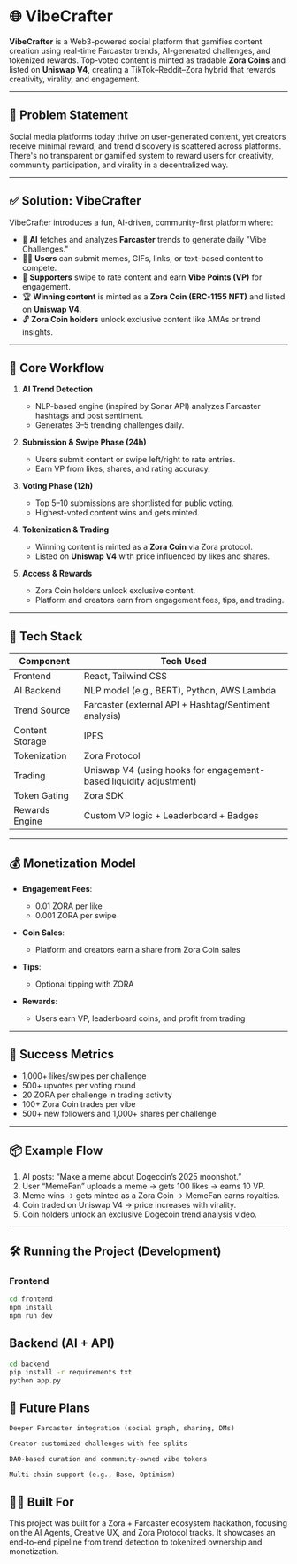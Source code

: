 # 🌐 VibeCrafter

**VibeCrafter** is a Web3-powered social platform that gamifies content creation using real-time Farcaster trends, AI-generated challenges, and tokenized rewards. Top-voted content is minted as tradable **Zora Coins** and listed on **Uniswap V4**, creating a TikTok–Reddit–Zora hybrid that rewards creativity, virality, and engagement.

---

## 🚩 Problem Statement

Social media platforms today thrive on user-generated content, yet creators receive minimal reward, and trend discovery is scattered across platforms. There's no transparent or gamified system to reward users for creativity, community participation, and virality in a decentralized way.

---

## ✅ Solution: VibeCrafter

VibeCrafter introduces a fun, AI-driven, community-first platform where:
- 🧠 **AI** fetches and analyzes **Farcaster** trends to generate daily "Vibe Challenges."
- 🧑‍🎨 **Users** can submit memes, GIFs, links, or text-based content to compete.
- 💬 **Supporters** swipe to rate content and earn **Vibe Points (VP)** for engagement.
- 🏆 **Winning content** is minted as a **Zora Coin (ERC-1155 NFT)** and listed on **Uniswap V4**.
- 🔓 **Zora Coin holders** unlock exclusive content like AMAs or trend insights.

---

## 🔁 Core Workflow

1. **AI Trend Detection**  
   - NLP-based engine (inspired by Sonar API) analyzes Farcaster hashtags and post sentiment.  
   - Generates 3–5 trending challenges daily.

2. **Submission & Swipe Phase (24h)**  
   - Users submit content or swipe left/right to rate entries.  
   - Earn VP from likes, shares, and rating accuracy.

3. **Voting Phase (12h)**  
   - Top 5–10 submissions are shortlisted for public voting.  
   - Highest-voted content wins and gets minted.

4. **Tokenization & Trading**  
   - Winning content is minted as a **Zora Coin** via Zora protocol.  
   - Listed on **Uniswap V4** with price influenced by likes and shares.

5. **Access & Rewards**  
   - Zora Coin holders unlock exclusive content.  
   - Platform and creators earn from engagement fees, tips, and trading.

---

## 🧱 Tech Stack

| Component        | Tech Used                                                                 |
|------------------|---------------------------------------------------------------------------|
| Frontend         | React, Tailwind CSS                                                       |
| AI Backend       | NLP model (e.g., BERT), Python, AWS Lambda                                |
| Trend Source     | Farcaster (external API + Hashtag/Sentiment analysis)                     |
| Content Storage  | IPFS                                                                      |
| Tokenization     | Zora Protocol                                                             |
| Trading          | Uniswap V4 (using hooks for engagement-based liquidity adjustment)        |
| Token Gating     | Zora SDK                                                                  |
| Rewards Engine   | Custom VP logic + Leaderboard + Badges                                    |

---

## 💰 Monetization Model

- **Engagement Fees**:  
  - 0.01 ZORA per like  
  - 0.001 ZORA per swipe  

- **Coin Sales**:  
  - Platform and creators earn a share from Zora Coin sales  

- **Tips**:  
  - Optional tipping with ZORA  

- **Rewards**:  
  - Users earn VP, leaderboard coins, and profit from trading  

---

## 🎯 Success Metrics

- 1,000+ likes/swipes per challenge  
- 500+ upvotes per voting round  
- 20 ZORA per challenge in trading activity  
- 100+ Zora Coin trades per vibe  
- 500+ new followers and 1,000+ shares per challenge

---

## 📦 Example Flow

1. AI posts: “Make a meme about Dogecoin’s 2025 moonshot.”  
2. User “MemeFan” uploads a meme → gets 100 likes → earns 10 VP.  
3. Meme wins → gets minted as a Zora Coin → MemeFan earns royalties.  
4. Coin traded on Uniswap V4 → price increases with virality.  
5. Coin holders unlock an exclusive Dogecoin trend analysis video.

---

## 🛠️ Running the Project (Development)

### Frontend
```bash
cd frontend
npm install
npm run dev
```

## Backend (AI + API)
```bash
cd backend
pip install -r requirements.txt
python app.py
```

## 🚀 Future Plans

    Deeper Farcaster integration (social graph, sharing, DMs)

    Creator-customized challenges with fee splits

    DAO-based curation and community-owned vibe tokens

    Multi-chain support (e.g., Base, Optimism)

## 🧑‍💻 Built For
This project was built for a Zora + Farcaster ecosystem hackathon, focusing on the AI Agents, Creative UX, and Zora Protocol tracks. It showcases an end-to-end pipeline from trend detection to tokenized ownership and monetization.
